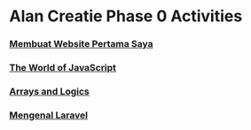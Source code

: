 # Alan Creatie Phase 0 Activities

### [Membuat Website Pertama Saya](./README-WEEK-1.md)
### [The World of JavaScript](./README-WEEK-2.md)
### [Arrays and Logics](./README-WEEK-3.md)
### [Mengenal Laravel](./README-WEEK-4.md)